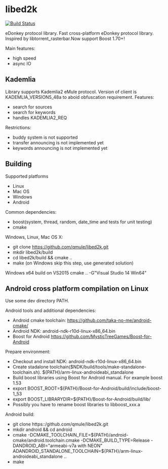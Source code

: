 libed2k
=======

[![Build Status](https://travis-ci.org/srouquette/kodama.svg)](https://travis-ci.org/a-pavlov/libed2k.svg?branch=master)

eDonkey protocol library. Fast cross-platform eDonkey protocol library. Inspired by libtorrent_rasterbar.Now support Boost 1.70+!

Main features:
- high speed
- async IO

Kademlia
--------
Library supports Kademlia2 eMule protocol. Version of client is KADEMLIA_VERSION5_48a to aboid obfuscation requirement.
Features:
- search for sources
- search for keywords
- handles KADEMLIA2_REQ

Restrictions:
- buddy system is not supported
- transfer announcing is not implemented yet
- keywords announcing is not implemented yet


Building
--------
Supported platforms
* Linux
* Mac OS 
* Windows
* Android

Common dependencies:
* boost(system, thread, random, date_time and tests for unit testing)
* cmake

Windows, Linux, Mac OS X:
* git clone https://github.com/qmule/libed2k.git
* mkdir libed2k/build
* cd libed2k/build && cmake ..
* make (on Windows skip this step, use generated solution)

Windows x64 build on VS2015 cmake .. -G"Visual Studio 14 Win64"


Android cross platform compilation on Linux
--------

Use some dev directory PATH.

Android tools and additional dependencies:
* Android cmake toolchain: https://github.com/taka-no-me/android-cmake/
* Android NDK: android-ndk-r10d-linux-x86_64.bin
* Boost for Android https://github.com/MysticTreeGames/Boost-for-Android

Prepare environment:
* Checkout  and install NDK: android-ndk-r10d-linux-x86_64.bin
* Create stadalone toolchain($NDK/build/tools/make-standalone-toolchain.sh). ${PATH}/arm-linux-androideabi_standalone
* Build boost libraries using Boost for Android manual. For example boost 1.53
* export BOOST_ROOT=${PATH}/Boost-for-Android/build/include/boost-1_53
* export BOOST_LIBRARYDIR=${PATH}/Boost-for-Android/build/lib/
* Possibly you have to rename boost libraries to libboost_xxx.a

Android build:
* git clone https::/github.com/qmule/libed2k.git
* mkdir android && cd android
* cmake -DCMAKE_TOOLCHAIN_FILE=${PATH}/android-cmake/android.toolchain.cmake -DCMAKE_BUILD_TYPE=Release -DANDROID_ABI="armeabi-v7a with NEON" ADANDROID_STANDALONE_TOOLCHAIN=${PATH}/arm-linux-androideabi_standalone  ..
* make
